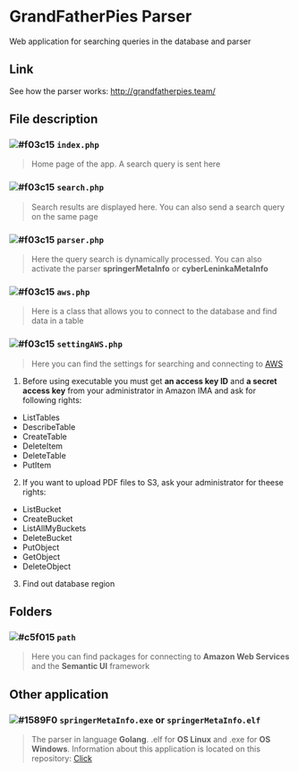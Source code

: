 # GrandFatherPies Parser
Web application for searching queries in the database and parser

## Link
See how the parser works: <http://grandfatherpies.team/>

## File description 
### ![#f03c15](https://placehold.it/15/f03c15/000000?text=+) `index.php`
> Home page of the app. A search query is sent here

### ![#f03c15](https://placehold.it/15/f03c15/000000?text=+) `search.php`
> Search results are displayed here. You can also send a search query on the same page

### ![#f03c15](https://placehold.it/15/f03c15/000000?text=+) `parser.php`
> Here the query search is dynamically processed. You can also activate the parser **springerMetaInfo** or **cyberLeninkaMetaInfo** 

### ![#f03c15](https://placehold.it/15/f03c15/000000?text=+) `aws.php`
> Here is a class that allows you to connect to the database and find data in a table

### ![#f03c15](https://placehold.it/15/f03c15/000000?text=+) `settingAWS.php`
> Here you can find the settings for searching and connecting to [AWS](https://aws.amazon.com/)
1. Before using executable you must get **an access key ID** and **a secret access key** from your administrator in Amazon IMA and ask for following rights:
+ ListTables
+ DescribeTable
+ CreateTable
+ DeleteItem
+ DeleteTable
+ PutItem
2. If you want to upload PDF files to S3, ask your administrator for theese rights:
+ ListBucket
+ CreateBucket
+ ListAllMyBuckets
+ DeleteBucket
+ PutObject
+ GetObject
+ DeleteObject
3. Find out database region

## Folders
### ![#c5f015](https://via.placeholder.com/15/c5f015/000000?text=+) `path`
> Here you can find packages for connecting to **Amazon Web Services** and the **Semantic UI** framework

## Other application 
### ![#1589F0](https://via.placeholder.com/15/1589F0/000000?text=+) `springerMetaInfo.exe` or `springerMetaInfo.elf`
> The parser in language **Golang**. .elf for **OS Linux** and .exe for **OS Windows**. Information about this application is located on this repository: [Click](https://github.com/akmubi/springerMetaParserUltraDoNotUse)
